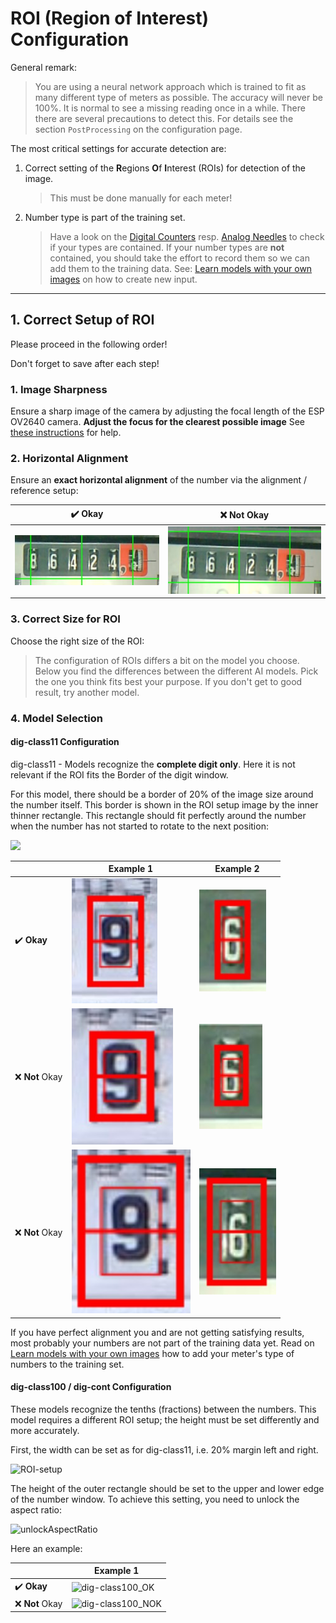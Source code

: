 # ROI (Region of Interest) Configuration

General remark:
> You are using a neural network approach which is trained to fit as many different type of meters as possible. The accuracy will never be 100%. It is normal to see a missing reading once in a while. There there are several precautions to detect this. For details see the section `PostProcessing` on the configuration page.

The most critical settings for accurate detection are:

1. Correct setting of the **R**egions **O**f **I**nterest (ROIs) for detection of the image.
   > This must be done manually for each meter!
2. Number type is part of the training set.
   > Have a look on the [Digital Counters](https://jomjol.github.io/neural-network-digital-counter-readout/) resp. [Analog Needles](https://jomjol.github.io/neural-network-analog-needle-readout) to check if your types are contained. If your number types are **not** contained, you should take the effort to record them so we can add them to the training data. See: [Learn models with your own images](https://github.com/jomjol/AI-on-the-edge-device/wiki/Learn-models-with-your-own-images) on how to create new input.

_____

## 1. Correct Setup of ROI
Please proceed in the following order!

Don't forget to save after each step!

### 1. Image Sharpness
Ensure a sharp image of the camera by adjusting the focal length of the ESP OV2640 camera. 
**Adjust the focus for the clearest possible image** See [these instructions](https://github.com/jomjol/water-meter-picture-provider/blob/master/ESP32-CAM_Lens_Modification.md) for help.

### 2. Horizontal Alignment
Ensure an **exact horizontal alignment** of the number via the alignment / reference setup:

| :heavy_check_mark: Okay                         | :x: Not Okay                         |
| ------------------------------ | ---------------------------------- |
| ![](img/alignment_okay.jpg) | ![](img/alignment_not_okay.jpg) |

### 3. Correct Size for ROI
Choose the right size of the ROI:
> The configuration of ROIs differs a bit on the model you choose. Below you find the differences between the different AI models. Pick the one you think fits best your purpose. If you don't get to good result, try another model.

### 4. Model Selection
#### dig-class11 Configuration
dig-class11 - Models recognize the **complete digit only**. Here it is not relevant if the ROI fits the Border of the digit window.

For this model, there should be a border of 20% of the image size around the number itself. This border is shown in the ROI setup image by the inner thinner rectangle. This rectangle should fit perfectly around the number when the number has not started to rotate to the next position: 

<img width="300px" src=https://github.com/jomjol/AI-on-the-edge-device/wiki/images/ROI_drawing.jpg>

|              | Example 1                         | Example 2                         |
| ------------ | --------------------------------- | --------------------------------- |
| :heavy_check_mark: **Okay**     | ![](img/bw_okay.jpg)           | ![](img/wb_okay.jpg)           |
| :x: **Not** Okay | ![](img/bw_not_okay_small.jpg) | ![](img/wb_not_okay_small.jpg) |
| :x: **Not** Okay | ![](img/bw_not_okay_big.jpg)   | ![](img/wb_not_okay_big.jpg)   |



If you have perfect alignment you and are not getting satisfying results, most probably your numbers are not part of the training data yet. Read on [Learn models with your own images](https://github.com/jomjol/AI-on-the-edge-device/wiki/Learn-models-with-your-own-images) how to add your meter's type of numbers to the training set.


#### dig-class100 / dig-cont Configuration

These models recognize the tenths (fractions) between the numbers. This model requires a different ROI setup; the height must be set differently and more accurately.

First, the width can be set as for dig-class11, i.e. 20% margin left and right.

<img width="455" alt="ROI-setup" src="https://user-images.githubusercontent.com/412645/199028748-c48ef5bb-a8d4-4c77-9faf-763e6cf77351.png">

The height of the outer rectangle should be set to the upper and lower edge of the number window. To achieve this setting, you need to unlock the aspect ratio:

<img width="168" alt="unlockAspectRatio" src="https://user-images.githubusercontent.com/412645/199028590-21708ff3-15a3-4415-89b1-c2affcfce003.png">


Here an example:

|              | Example 1                         | 
| ------------ | --------------------------------- | 
| :heavy_check_mark: **Okay**     | <img width="125" alt="dig-class100_OK" src="https://user-images.githubusercontent.com/412645/199028380-7623776e-59b9-4356-ab55-3852253609df.png">          | 
| :x: **Not** Okay | <img width="125" alt="dig-class100_NOK" src="https://user-images.githubusercontent.com/412645/199028469-3a69ed31-e5c9-4038-a8dc-6d44a42437ed.png"> | 


